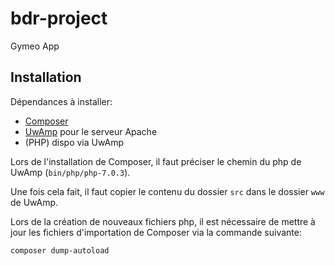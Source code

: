 # bdr-project

Gymeo App

## Installation

Dépendances à installer:

- [Composer](https://getcomposer.org/download/)
- [UwAmp](https://www.uwamp.com/fr/?page=download) pour le serveur Apache
- (PHP) dispo via UwAmp

Lors de l'installation de Composer, il faut préciser le chemin du php de UwAmp (`bin/php/php-7.0.3`).

Une fois cela fait, il faut copier le contenu du dossier `src` dans le dossier `www` de UwAmp.

Lors de la création de nouveaux fichiers php, il est nécessaire de mettre à jour les fichiers d'importation de Composer via la commande suivante:

```bash
composer dump-autoload
```
